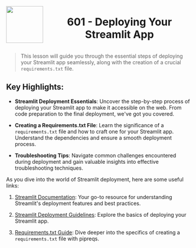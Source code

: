 <div style="display: flex; align-items: center; justify-content: center; text-align: center;">
  <img src="https://coursereport-s3-production.global.ssl.fastly.net/uploads/school/logo/219/original/CT_LOGO_NEW.jpg" width="100" style="margin-right: 10px;">
  <div>
    <h1><b>601 - Deploying Your Streamlit App</b></h1>
  </div>
</div>


> This lesson will guide you through the essential steps of deploying your Streamlit app seamlessly, along with the creation of a crucial `requirements.txt` file.

## Key Highlights:

- **Streamlit Deployment Essentials**: Uncover the step-by-step process of deploying your Streamlit app to make it accessible on the web. From code preparation to the final deployment, we've got you covered.

- **Creating a Requirements.txt File**: Learn the significance of a `requirements.txt` file and how to craft one for your Streamlit app. Understand the dependencies and ensure a smooth deployment process.

- **Troubleshooting Tips**: Navigate common challenges encountered during deployment and gain valuable insights into effective troubleshooting techniques.

As you dive into the world of Streamlit deployment, here are some useful links:

1. [Streamlit Documentation](https://docs.streamlit.io/): Your go-to resource for understanding Streamlit's deployment features and best practices.

2. [Streamlit Deployment Guidelines](https://docs.streamlit.io/streamlit-community-cloud/deploy-your-app): Explore the basics of deploying your Streamlit app.

3. [Requirements.txt Guide](https://pypi.org/project/pipreqs/): Dive deeper into the specifics of creating a `requirements.txt` file with pipreqs.
